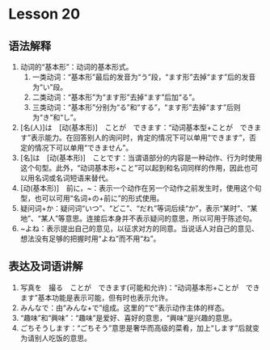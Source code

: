 # Lesson 20
## 语法解释
1. 动词的“基本形”：动词的基本形式。
	1. 一类动词：“基本形”最后的发音为“う”段，“ます形”去掉“ます”后的发音为“い”段。
	2. 二类动词：“基本形”为“ます形”去掉“ます”后加“る”。
	3. 三类动词：“基本形”分别为“る”和“する”，“ます形”去掉“ます”后则为“き”和“し”。
2. [名(人)]は　[动(基本形)]　ことが　できます：“动词基本型+ことが　できます”表示能力。在回答别人的询问时，肯定的情况下可以单用“できます”，否定的情况下可以单用“できません”。
3. [名]は　[动(基本形)]　ことです：当谓语部分的内容是一种动作、行为时使用这个句型。此外，“动词基本形+こと”可以起到和名词同样的作用，因此也可以用名词或名词短语来替代。
4. [动(基本形)]　前に，~：表示一个动作在另一个动作之前发生时，使用这个句型，也可以可用“名词+の+前に”的形式使用。
5. 疑问词+か：疑问词“いつ”、“どこ”、“だれ”等词后续“か”，表示“某时”、“某地”、“某人”等意思。连接后本身并不表示疑问的意思，所以可用于陈述句。
6. ~よね：表示提出自己的意见，以征求对方的同意。当说话人对自己的意见、想法没有足够的把握时用“よね”而不用“ね”。

## 表达及词语讲解
1. 写真を　撮る　ことが　できます(可能和允许)：“动词基本形+ことが　できます”基本功能是表示可能，但有时也表示允许。
2. みんなで：由“みんな+で”组成。这里的“で”表示动作主体的样态。
3. “趣味”和“興味”：“趣味”是爱好、喜好的意思，“興味”是兴趣的意思。
4. ごちそうします：“ごちそう”意思是奢华而高级的菜肴，加上“します”后就变为请别人吃饭的意思。


